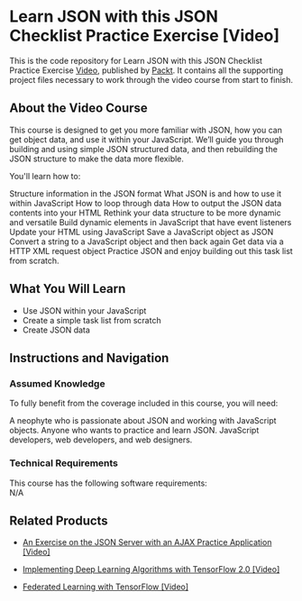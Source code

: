 


# Learn JSON with this JSON Checklist Practice Exercise [Video]
This is the code repository for Learn JSON with this JSON Checklist Practice Exercise [Video](https://www.packtpub.com/web-development/json-checklist-practice-exercise-learn-json-video), published by [Packt](https://www.packtpub.com/?utm_source=github). It contains all the supporting project files necessary to work through the video course from start to finish.
## About the Video Course
This course is designed to get you more familiar with JSON, how you can get object data, and use it within your JavaScript. We’ll guide you through building and using simple JSON structured data, and then rebuilding the JSON structure to make the data more flexible.

You'll learn how to:

Structure information in the JSON format
What JSON is and how to use it within JavaScript
How to loop through data
How to output the JSON data contents into your HTML
Rethink your data structure to be more dynamic and versatile
Build dynamic elements in JavaScript that have event listeners
Update your HTML using JavaScript
Save a JavaScript object as JSON 
Convert a string to a JavaScript object and then back again
Get data via a HTTP XML request object
Practice JSON and enjoy building out this task list from scratch.

<H2>What You Will Learn</H2>
<DIV class=book-info-will-learn-text>
<UL>
<LI>Use JSON within your JavaScript</LI>
<LI>Create a simple task list from scratch</LI>
<LI>Create JSON data</LI>
</UL></DIV>

## Instructions and Navigation
### Assumed Knowledge
To fully benefit from the coverage included in this course, you will need:<br/>
<DIV class=book-info-will-learn-text>
A neophyte who is passionate about JSON and working with JavaScript objects. Anyone who wants to practice and learn JSON. JavaScript developers, web developers, and web designers.
<DIV>

### Technical Requirements
This course has the following software requirements:<br/>
N/A

## Related Products
* [An Exercise on the JSON Server with an AJAX Practice Application [Video]
](https://www.packtpub.com/web-development/exercise-json-server-ajax-practice-application-video)

* [Implementing Deep Learning Algorithms with TensorFlow 2.0 [Video]
]( https://www.packtpub.com/big-data-and-business-intelligence/implementing-deep-learning-algorithms-tensorflow-20-video)

* [Federated Learning with TensorFlow [Video]
]( https://www.packtpub.com/big-data-and-business-intelligence/federated-learning-tensorflow-video)
